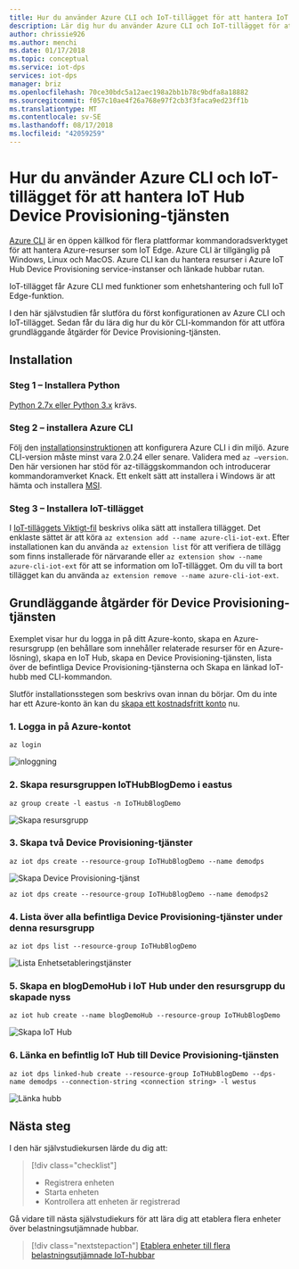 ```yaml
---
title: Hur du använder Azure CLI och IoT-tillägget för att hantera IoT Hub Device Provisioning-tjänsten | Microsoft Docs
description: Lär dig hur du använder Azure CLI och IoT-tillägget för att hantera IoT Hub Device Provisioning-tjänsten
author: chrissie926
ms.author: menchi
ms.date: 01/17/2018
ms.topic: conceptual
ms.service: iot-dps
services: iot-dps
manager: briz
ms.openlocfilehash: 70ce30bdc5a12aec198a2bb1b78c9bdfa8a18882
ms.sourcegitcommit: f057c10ae4f26a768e97f2cb3f3faca9ed23ff1b
ms.translationtype: MT
ms.contentlocale: sv-SE
ms.lasthandoff: 08/17/2018
ms.locfileid: "42059259"
---
```

# <a name="how-to-use-azure-cli-and-the-iot-extension-to-manage-the-iot-hub-device-provisioning-service"></a>Hur du använder Azure CLI och IoT-tillägget för att hantera IoT Hub Device Provisioning-tjänsten

[Azure CLI](https://docs.microsoft.com/cli/azure?view=azure-cli-latest) är en öppen källkod för flera plattformar kommandoradsverktyget för att hantera Azure-resurser som IoT Edge. Azure CLI är tillgänglig på Windows, Linux och MacOS. Azure CLI kan du hantera resurser i Azure IoT Hub Device Provisioning service-instanser och länkade hubbar rutan.

IoT-tillägget får Azure CLI med funktioner som enhetshantering och full IoT Edge-funktion.

I den här självstudien får slutföra du först konfigurationen av Azure CLI och IoT-tillägget. Sedan får du lära dig hur du kör CLI-kommandon för att utföra grundläggande åtgärder för Device Provisioning-tjänsten. 

## <a name="installation"></a>Installation 

### <a name="step-1---install-python"></a>Steg 1 – Installera Python

[Python 2.7x eller Python 3.x](https://www.python.org/downloads/) krävs.

### <a name="step-2---install-azure-cli"></a>Steg 2 – installera Azure CLI

Följ den [installationsinstruktionen](https://docs.microsoft.com/cli/azure/install-azure-cli?view=azure-cli-latest) att konfigurera Azure CLI i din miljö. Azure CLI-version måste minst vara 2.0.24 eller senare. Validera med `az –version`. Den här versionen har stöd för az-tilläggskommandon och introducerar kommandoramverket Knack. Ett enkelt sätt att installera i Windows är att hämta och installera [MSI](https://aka.ms/InstallAzureCliWindows).

### <a name="step-3---install-iot-extension"></a>Steg 3 – Installera IoT-tillägget

I [IoT-tilläggets Viktigt-fil](https://github.com/Azure/azure-iot-cli-extension) beskrivs olika sätt att installera tillägget. Det enklaste sättet är att köra `az extension add --name azure-cli-iot-ext`. Efter installationen kan du använda `az extension list` för att verifiera de tillägg som finns installerade för närvarande eller `az extension show --name azure-cli-iot-ext` för att se information om IoT-tillägget. Om du vill ta bort tillägget kan du använda `az extension remove --name azure-cli-iot-ext`.


## <a name="basic-device-provisioning-service-operations"></a>Grundläggande åtgärder för Device Provisioning-tjänsten
Exemplet visar hur du logga in på ditt Azure-konto, skapa en Azure-resursgrupp (en behållare som innehåller relaterade resurser för en Azure-lösning), skapa en IoT Hub, skapa en Device Provisioning-tjänsten, lista över de befintliga Device Provisioning-tjänsterna och Skapa en länkad IoT-hubb med CLI-kommandon. 

Slutför installationsstegen som beskrivs ovan innan du börjar. Om du inte har ett Azure-konto än kan du [skapa ett kostnadsfritt konto](https://azure.microsoft.com/free/?v=17.39a) nu. 


### <a name="1-log-in-to-the-azure-account"></a>1. Logga in på Azure-kontot
  
    az login

![inloggning][1]

### <a name="2-create-a-resource-group-iothubblogdemo-in-eastus"></a>2. Skapa resursgruppen IoTHubBlogDemo i eastus

    az group create -l eastus -n IoTHubBlogDemo

![Skapa resursgrupp][2]


### <a name="3-create-two-device-provisioning-services"></a>3. Skapa två Device Provisioning-tjänster

    az iot dps create --resource-group IoTHubBlogDemo --name demodps

![Skapa Device Provisioning-tjänst][3]

    az iot dps create --resource-group IoTHubBlogDemo --name demodps2

### <a name="4-list-all-the-existing-device-provisioning-services-under-this-resource-group"></a>4. Lista över alla befintliga Device Provisioning-tjänster under denna resursgrupp

    az iot dps list --resource-group IoTHubBlogDemo

![Lista Enhetsetableringstjänster][4]


### <a name="5-create-an-iot-hub-blogdemohub-under-the-newly-created-resource-group"></a>5. Skapa en blogDemoHub i IoT Hub under den resursgrupp du skapade nyss

    az iot hub create --name blogDemoHub --resource-group IoTHubBlogDemo

![Skapa IoT Hub][5]

### <a name="6-link-one-existing-iot-hub-to-a-device-provisioning-service"></a>6. Länka en befintlig IoT Hub till Device Provisioning-tjänsten

    az iot dps linked-hub create --resource-group IoTHubBlogDemo --dps-name demodps --connection-string <connection string> -l westus

![Länka hubb][5]

<!-- Images -->
[1]: ./media/how-to-manage-dps-with-cli/login.jpg
[2]: ./media/how-to-manage-dps-with-cli/create-resource-group.jpg
[3]: ./media/how-to-manage-dps-with-cli/create-dps.jpg
[4]: ./media/how-to-manage-dps-with-cli/list-dps.jpg
[5]: ./media/how-to-manage-dps-with-cli/create-hub.jpg
[6]: ./media/how-to-manage-dps-with-cli/link-hub.jpg


## <a name="next-steps"></a>Nästa steg
I den här självstudiekursen lärde du dig att:

> [!div class="checklist"]
> * Registrera enheten
> * Starta enheten
> * Kontrollera att enheten är registrerad

Gå vidare till nästa självstudiekurs för att lära dig att etablera flera enheter över belastningsutjämnade hubbar. 

> [!div class="nextstepaction"]
> [Etablera enheter till flera belastningsutjämnade IoT-hubbar](./tutorial-provision-multiple-hubs.md)
